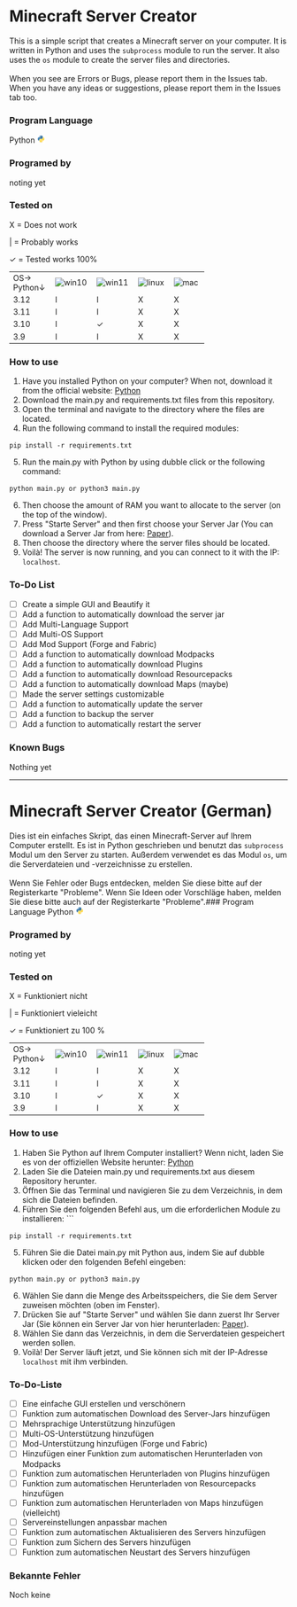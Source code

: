 # Minecraft Server Creator
This is a simple script that creates a Minecraft server on your computer. It is written in Python and uses the `subprocess` module to run the server. It also uses the `os` module to create the server files and directories.
<br/>
<br/>
When you see are Errors or Bugs, please report them in the Issues tab. When you have any ideas or suggestions, please report them in the Issues tab too.
### Program Language
Python <img src="https://raw.githubusercontent.com/devicons/devicon/master/icons/python/python-original.svg" alt="python" width="15" height="15"/>
<br/>
### Programed by
noting yet
### Tested on
<p>X = Does not work</p>
<p>| = Probably works</p>
<p>✓ = Tested works 100%</p>
<table>
<tbody>
<tr>
<td>OS→<br/>Python↓&nbsp;</td>
<td><img src="https://seeklogo.com/images/W/windows-10-icon-logo-5BC5C69712-seeklogo.com.png" width="25" height="25" alt="win10">&nbsp;</td>
<td><img src="https://i.imgur.com/d4TKyFD.png" height="25" alt="win11">&nbsp;</td>
<td><img src="https://cdn-icons-png.flaticon.com/512/518/518713.png" height="29" alt="linux">&nbsp;</td>
<td><img src="https://cdn-icons-png.flaticon.com/512/2/2235.png" height="25" alt="mac">&nbsp;</td>
</tr>
<tr>
<td>3.12&nbsp;</td>
<td>I&nbsp;</td>
<td>I&nbsp;</td>
<td>X&nbsp;</td>
<td>X&nbsp;</td>
</tr>
<tr>
<td>3.11&nbsp;</td>
<td>I&nbsp;</td>
<td>I&nbsp;</td>
<td>X&nbsp;</td>
<td>X&nbsp;</td>
</tr>
<tr>
<td>3.10&nbsp;</td>
<td>I&nbsp;</td>
<td>✓&nbsp;</td>
<td>X&nbsp;</td>
<td>X&nbsp;</td>
</tr>
<tr>
<td>3.9&nbsp;</td>
<td>I&nbsp;</td>
<td>I&nbsp;</td>
<td>X&nbsp;</td>
<td>X&nbsp;</td>
</tr>
</tbody>
</table>

### How to use
1. Have you installed Python on your computer? When not, download it from the official website: [Python](https://www.python.org/downloads/)
2. Download the main.py and requirements.txt files from this repository.
3. Open the terminal and navigate to the directory where the files are located.
4. Run the following command to install the required modules:
```
pip install -r requirements.txt 
```
5. Run the main.py with Python by using dubble click or the following command:
```
python main.py or python3 main.py
```
6. Then choose the amount of RAM you want to allocate to the server (on the top of the window).
7. Press "Starte Server" and then first choose your Server Jar (You can download a Server Jar from here: [Paper](https://papermc.io/)).
8. Then choose the directory where the server files should be located.
9. Voilà! The server is now running, and you can connect to it with the IP: `localhost`.

### To-Do List
- [ ] Create a simple GUI and Beautify it
- [ ] Add a function to automatically download the server jar
- [ ] Add Multi-Language Support
- [ ] Add Multi-OS Support
- [ ] Add Mod Support (Forge and Fabric)
- [ ] Add a function to automatically download Modpacks
- [ ] Add a function to automatically download Plugins
- [ ] Add a function to automatically download Resourcepacks
- [ ] Add a function to automatically download Maps (maybe)
- [ ] Made the server settings customizable
- [ ] Add a function to automatically update the server
- [ ] Add a function to backup the server
- [ ] Add a function to automatically restart the server

### Known Bugs
Nothing yet

---
# Minecraft Server Creator (German)
Dies ist ein einfaches Skript, das einen Minecraft-Server auf Ihrem Computer erstellt. Es ist in Python geschrieben und benutzt das `subprocess` Modul um den Server zu starten. Außerdem verwendet es das Modul `os`, um die Serverdateien und -verzeichnisse zu erstellen.<br/>
<br/>
Wenn Sie Fehler oder Bugs entdecken, melden Sie diese bitte auf der Registerkarte "Probleme". Wenn Sie Ideen oder Vorschläge haben, melden Sie diese bitte auch auf der Registerkarte "Probleme".### Program Language
Python <img src="https://raw.githubusercontent.com/devicons/devicon/master/icons/python/python-original.svg" alt="python" width="15" height="15"/>
<br/>
### Programed by
noting yet
### Tested on
<p>X = Funktioniert nicht</p>
<p>| = Funktioniert vieleicht</p>
<p>✓ = Funktioniert zu 100 %</p>
<table>
<tbody>
<tr>
<td>OS→<br/>Python↓&nbsp;</td>
<td><img src="https://seeklogo.com/images/W/windows-10-icon-logo-5BC5C69712-seeklogo.com.png" width="25" height="25" alt="win10">&nbsp;</td>
<td><img src="https://i.imgur.com/d4TKyFD.png" height="25" alt="win11">&nbsp;</td>
<td><img src="https://cdn-icons-png.flaticon.com/512/518/518713.png" height="29" alt="linux">&nbsp;</td>
<td><img src="https://cdn-icons-png.flaticon.com/512/2/2235.png" height="25" alt="mac">&nbsp;</td>
</tr>
<tr>
<td>3.12&nbsp;</td>
<td>I&nbsp;</td>
<td>I&nbsp;</td>
<td>X&nbsp;</td>
<td>X&nbsp;</td>
</tr>
<tr>
<td>3.11&nbsp;</td>
<td>I&nbsp;</td>
<td>I&nbsp;</td>
<td>X&nbsp;</td>
<td>X&nbsp;</td>
</tr>
<tr>
<td>3.10&nbsp;</td>
<td>I&nbsp;</td>
<td>✓&nbsp;</td>
<td>X&nbsp;</td>
<td>X&nbsp;</td>
</tr>
<tr>
<td>3.9&nbsp;</td>
<td>I&nbsp;</td>
<td>I&nbsp;</td>
<td>X&nbsp;</td>
<td>X&nbsp;</td>
</tr>
</tbody>
</table>

### How to use
1. Haben Sie Python auf Ihrem Computer installiert? Wenn nicht, laden Sie es von der offiziellen Website herunter: [Python](https://www.python.org/downloads/)
2. Laden Sie die Dateien main.py und requirements.txt aus diesem Repository herunter.
3. Öffnen Sie das Terminal und navigieren Sie zu dem Verzeichnis, in dem sich die Dateien befinden.
4. Führen Sie den folgenden Befehl aus, um die erforderlichen Module zu installieren: ```
```
pip install -r requirements.txt
```
5. Führen Sie die Datei main.py mit Python aus, indem Sie auf dubble klicken oder den folgenden Befehl eingeben:
```
python main.py or python3 main.py
```
6. Wählen Sie dann die Menge des Arbeitsspeichers, die Sie dem Server zuweisen möchten (oben im Fenster).
7. Drücken Sie auf "Starte Server" und wählen Sie dann zuerst Ihr Server Jar (Sie können ein Server Jar von hier herunterladen: [Paper](https://papermc.io/)).
8. Wählen Sie dann das Verzeichnis, in dem die Serverdateien gespeichert werden sollen.
9. Voilà! Der Server läuft jetzt, und Sie können sich mit der IP-Adresse `localhost` mit ihm verbinden.

### To-Do-Liste
- [ ] Eine einfache GUI erstellen und verschönern
- [ ] Funktion zum automatischen Download des Server-Jars hinzufügen
- [ ] Mehrsprachige Unterstützung hinzufügen
- [ ] Multi-OS-Unterstützung hinzufügen
- [ ] Mod-Unterstützung hinzufügen (Forge und Fabric)
- [ ] Hinzufügen einer Funktion zum automatischen Herunterladen von Modpacks
- [ ] Funktion zum automatischen Herunterladen von Plugins hinzufügen
- [ ] Funktion zum automatischen Herunterladen von Resourcepacks hinzufügen
- [ ] Funktion zum automatischen Herunterladen von Maps hinzufügen (vielleicht)
- [ ] Servereinstellungen anpassbar machen
- [ ] Funktion zum automatischen Aktualisieren des Servers hinzufügen
- [ ] Funktion zum Sichern des Servers hinzufügen
- [ ] Funktion zum automatischen Neustart des Servers hinzufügen

### Bekannte Fehler
Noch keine
